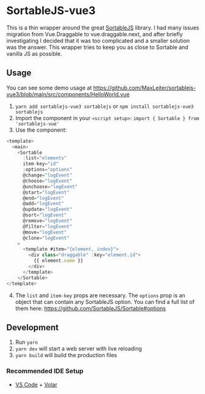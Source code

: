 # SortableJS-vue3

This is a thin wrapper around the great [SortableJS](https://github.com/SortableJS/Sortable) library. I had many issues migration from Vue.Draggable to vue.draggable.next, and after briefly investigating I decided that it was too complicated and a smaller solution was the answer. This wrapper tries to keep you as close to Sortable and vanilla JS as possible.

## Usage
You can see some demo usage at https://github.com/MaxLeiter/sortablejs-vue3/blob/main/src/components/HelloWorld.vue 

1. `yarn add sortablejs-vue3 sortablejs` or `npm install sortablejs-vue3 sortablejs`
2. Import the component in your `<script setup>`: `import { Sortable } from 'sortablejs-vue'`
3. Use the component:

```typescript
<template>
  <main>
    <Sortable
      :list="elements"
      item-key="id"
      :options="options"
      @change="logEvent"
      @choose="logEvent"
      @unchoose="logEvent"
      @start="logEvent"
      @end="logEvent"
      @add="logEvent"
      @update="logEvent"
      @sort="logEvent"
      @remove="logEvent"
      @filter="logEvent"
      @move="logEvent"
      @clone="logEvent"
    >
      <template #item="{element, index}">
        <div class="draggable" :key="element.id">
          {{ element.name }}
        </div>
      </template>
    </Sortable>
</template>
```

4. The `list` and `item-key` props are necessary. The `options` prop is an object that can contain any SortableJS option. You can find a full list of them here: https://github.com/SortableJS/Sortable#options

## Development
1. Run `yarn`
2. `yarn dev` will start a web server with live reloading
3. `yarn build` will build the production files

### Recommended IDE Setup

- [VS Code](https://code.visualstudio.com/) + [Volar](https://marketplace.visualstudio.com/items?itemName=Vue.volar)
